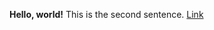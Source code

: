 **Hello, world!**
This is the second sentence.
[Link](https://til026.github.io/cse15l-lab-reports/extra.html)
